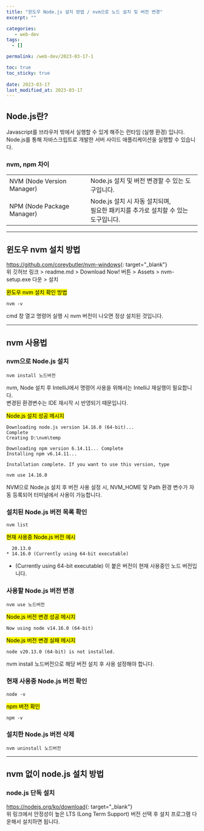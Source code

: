 ```yaml
---
title: "윈도우 Node.js 설치 방법 / nvm으로 노드 설치 및 버전 변경"
excerpt: ""

categories:
   - web-dev
tags:
  - []

permalink: /web-dev/2023-03-17-1

toc: true
toc_sticky: true
 
date: 2023-03-17
last_modified_at: 2023-03-17
---
```


## Node.js란?
Javascript를 브라우저 밖에서 실행할 수 있게 해주는 런타임 (실행 환경) 입니다.  
Node.js를 통해 자바스크립트로 개발한 서버 사이드 애플리케이션을 실행할 수 있습니다.

### nvm, npm 차이
<table>
  <tbody>
    <tr>
      <td>NVM (Node Version Manager)</td>
      <td>Node.js 설치 및 버전 변경할 수 있는 도구입니다.</td>
    </tr>
    <tr>
      <td>NPM (Node Package Manager)</td>
      <td>
        Node.js 설치 시 자동 설치되며,<br>
        필요한 패키지를 추가로 설치할 수 있는 도구입니다.
      </td>
    </tr>
  </tbody>
</table>

---

## 윈도우 nvm 설치 방법

<https://github.com/coreybutler/nvm-windows>{: target="_blank"}  
위 깃허브 링크 > readme.md > Download Now! 버튼 > Assets > nvm-setup.exe 다운 > 설치

<mark>윈도우 nvm 설치 확인 방법</mark>  
```
nvm -v
```
cmd 창 열고 명령어 실행 시 nvm 버전이 나오면 정상 설치된 것입니다.

---

## nvm 사용법

### nvm으로 Node.js 설치
```
nvm install 노드버전
```
nvm, Node 설치 후 IntelliJ에서 명령어 사용을 위해서는 IntelliJ 재실행이 필요합니다.  
변경된 환경변수는 IDE 재시작 시 반영되기 때문입니다.

<mark>Node.js 설치 성공 메시지</mark>
```
Downloading node.js version 14.16.0 (64-bit)...
Complete
Creating D:\nvm\temp

Downloading npm version 6.14.11... Complete
Installing npm v6.14.11...

Installation complete. If you want to use this version, type

nvm use 14.16.0
```
NVM으로 Node.js 설치 후 버전 사용 설정 시,
NVM_HOME 및 Path 환경 변수가 자동 등록되어 터미널에서 사용이 가능합니다.

### 설치된 Node.js 버전 목록 확인
```
nvm list
```

<mark>현재 사용중 Node.js 버전 예시</mark>
```
  20.13.0
* 14.16.0 (Currently using 64-bit executable)
```
* (Currently using 64-bit executable) 이 붙은 버전이 현재 사용중인 노드 버전입니다.

### 사용할 Node.js 버전 변경
```
nvm use 노드버전
```

<mark>Node.js 버전 변경 성공 메시지</mark>
```
Now using node v14.16.0 (64-bit)
```

<mark>Node.js 버전 변경 실패 메시지</mark>
```
node v20.13.0 (64-bit) is not installed.
```
nvm install 노드버전으로 해당 버전 설치 후 사용 설정해야 합니다.

### 현재 사용중 Node.js 버전 확인
```
node -v
```

<mark>npm 버전 확인</mark>
```
npm -v
```

### 설치한 Node.js 버전 삭제
```
nvm uninstall 노드버전
```

---

## nvm 없이 node.js 설치 방법

### node.js 단독 설치
<https://nodejs.org/ko/download>{: target="_blank"}  
위 링크에서 안정성이 높은 LTS (Long Term Support) 버전 선택 후 설치 프로그램 다운해서 설치하면 됩니다.
